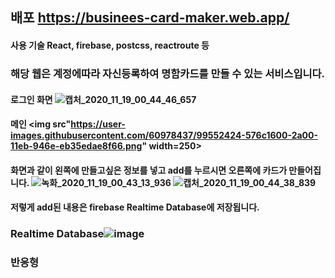 ## 배포 https://businees-card-maker.web.app/
#### 사용 기술 React, firebase, postcss, reactroute 등

### 해당 웹은 계정에따라 자신등록하여 명함카드를 만들 수 있는 서비스입니다.

#### 로그인 화면 ![캡처_2020_11_19_00_44_46_657](https://user-images.githubusercontent.com/60978437/99552563-7c608900-2a00-11eb-99c7-b569305fac5f.png)


#### 메인 <img src"https://user-images.githubusercontent.com/60978437/99552424-576c1600-2a00-11eb-946e-eb35edae8f66.png" width=250>

#### 화면과 같이 왼쪽에 만들고싶은 정보를 넣고 add를 누르시면 오른쪽에 카드가 만들어집니다. ![녹화_2020_11_19_00_43_13_936](https://user-images.githubusercontent.com/60978437/99552728-b03bae80-2a00-11eb-9c2b-b8eb4fb0b4dc.gif) ![캡처_2020_11_19_00_44_38_839](https://user-images.githubusercontent.com/60978437/99552599-88e4e180-2a00-11eb-9660-98f77f625ae1.png)

#### 저렇게 add된 내용은 firebase Realtime Database에 저장됩니다.

### Realtime Database![image](https://user-images.githubusercontent.com/60978437/99553044-0872b080-2a01-11eb-80c7-060812ac30dd.png)


### 반응형


